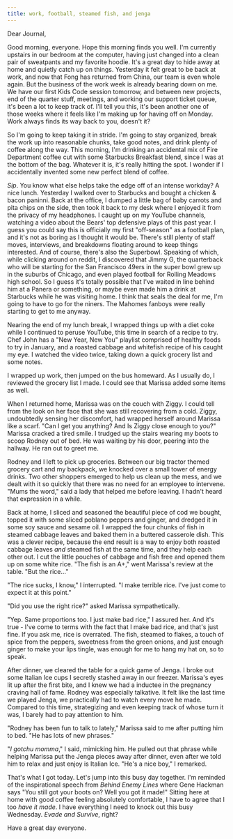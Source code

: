 ```yaml
---
title: work, football, steamed fish, and jenga
---
```


Dear Journal,

Good morning, everyone. Hope this morning finds you well. I'm currently
upstairs in our bedroom at the computer, having just changed into a
clean pair of sweatpants and my favorite hoodie. It's a great day to
hide away at home and quietly catch up on things. Yesterday it felt
great to be back at work, and now that Fong has returned from China, our
team is even whole again. But the business of the work week is already
bearing down on me. We have our first Kids Code session tomorrow, and
between new projects, end of the quarter stuff, meetings, and working
our support ticket queue, it's been a lot to keep track of. I'll tell
you this, it's been another one of those weeks where it feels like I'm
making up for having off on Monday. Work always finds its way back to
you, doesn't it?

So I'm going to keep taking it in stride. I'm going to stay organized,
break the work up into reasonable chunks, take good notes, and drink
plenty of coffee along the way. This morning, I'm drinking an accidental
mix of Fire Department coffee cut with some Starbucks Breakfast blend,
since I was at the bottom of the bag. Whatever it is, it's really
hitting the spot. I wonder if I accidentally invented some new perfect
blend of coffee.

*Sip*. You know what else helps take the edge off of an intense workday?
A nice lunch. Yesterday I walked over to Starbucks and bought a chicken
& bacon paninni. Back at the office, I dumped a little bag of baby
carrots and pita chips on the side, then took it back to my desk where I
enjoyed it from the privacy of my headphones. I caught up on my YouTube
channels, watching a video about the Bears' top defensive plays of this
past year. I guess you could say this is officially my first
"off-season" as a football plan, and it's not as boring as I thought it
would be. There's still plenty of staff moves, interviews, and
breakdowns floating around to keep things interested. And of course,
there's also the Superbowl. Speaking of which, while clicking around on
reddit, I discovered that Jimmy G, the quarterback who will be starting
for the San Francisco 49ers in the super bowl grew up in the suburbs of
Chicago, and even played football for Rolling Meadows high school. So I
guess it's totally possible that I've waited in line behind him at a
Panera or something, or maybe even made him a drink at Starbucks while
he was visiting home. I think that seals the deal for me, I'm going to
have to go for the niners. The Mahomes fanboys were really starting to
get to me anyway.

Nearing the end of my lunch break, I wrapped things up with a diet coke
while I continued to peruse YouTube, this time in search of a recipe to
try. Chef John has a "New Year, New You" playlist comprised of healthy
foods to try in January, and a roasted cabbage and whitefish recipe of
his caught my eye. I watched the video twice, taking down a quick
grocery list and some notes.

I wrapped up work, then jumped on the bus homeward. As I usually do, I
reviewed the grocery list I made. I could see that Marissa added some
items as well.

When I returned home, Marissa was on the couch with Ziggy. I could tell
from the look on her face that she was still recovering from a cold.
Ziggy, undoubtedly sensing her discomfort, had wrapped herself around
Marissa like a scarf. "Can I get you anything? And Is Ziggy close enough
to you?" Marissa cracked a tired smile. I trudged up the stairs wearing
my boots to scoop Rodney out of bed. He was waiting by his door, peering
into the hallway. He ran out to greet me.

Rodney and I left to pick up groceries. Between our big tractor themed
grocery cart and my backpack, we knocked over a small tower of energy
drinks. Two other shoppers emerged to help us clean up the mess, and we
dealt with it so quickly that there was no need for an employee to
intervene. "Mums the word," said a lady that helped me before leaving. I
hadn't heard that expression in a while.

Back at home, I sliced and seasoned the beautiful piece of cod we
bought, topped it with some sliced poblano peppers and ginger, and
dredged it in some soy sauce and sesame oil. I wrapped the four chunks
of fish in steamed cabbage leaves and baked them in a buttered casserole
dish. This was a clever recipe, because the end result is a way to enjoy
both roasted cabbage leaves *and* steamed fish at the same time, and
they help each other out. I cut the little pouches of cabbage and fish
free and opened them up on some white rice. "The fish is an A+," went
Marissa's review at the table. "But the rice…"

"The rice sucks, I know," I interrupted. "I make terrible rice. I've
just come to expect it at this point."

"Did you use the right rice?" asked Marissa sympathetically.

"Yep. Same proportions too. I just make bad rice," I assured her. And
it's true - I've come to terms with the fact that I make bad rice, and
that's just fine. If you ask me, rice is overrated. The fish, steamed to
flakes, a touch of spice from the peppers, sweetness from the green
onions, and just enough ginger to make your lips tingle, was enough for
me to hang my hat on, so to speak.

After dinner, we cleared the table for a quick game of Jenga. I broke
out some Italian Ice cups I secretly stashed away in our freezer.
Marissa's eyes lit up after the first bite, and I knew we had a inductee
in the pregnancy craving hall of fame. Rodney was especially talkative.
It felt like the last time we played Jenga, we practically had to watch
every move he made. Compared to this time, strategizing and even keeping
track of whose turn it was, I barely had to pay attention to him.

"Rodney has been fun to talk to lately," Marissa said to me after
putting him to bed. "He has lots of new phrases."

"*I gotchu momma*," I said, mimicking him. He pulled out that phrase
while helping Marissa put the Jenga pieces away after dinner, even after
we told him to relax and just enjoy is Italian Ice. "He's a nice boy," I
remarked.

That's what I got today. Let's jump into this busy day together. I'm
reminded of the inspirational speech from *Behind Enemy Lines* where
Gene Hackman says "You still got your boots on? Well you got it made!"
Sitting here at home with good coffee feeling absolutely comfortable, I
have to agree that I too *have it made*. I have everything I need to
knock out this busy Wednesday. *Evade and Survive*, right?

Have a great day everyone.

